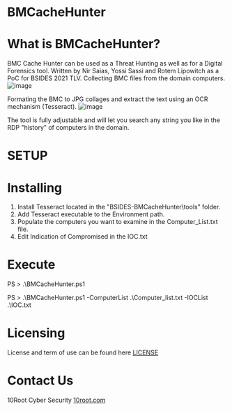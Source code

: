# BMCacheHunter

# What is BMCacheHunter?
BMC Cache Hunter can be used as a Threat Hunting as well as for a Digital Forensics tool. Written by Nir Saias, Yossi Sassi and Rotem Lipowitch as a PoC for BSIDES 2021 TLV.
Collecting BMC files from the domain computers.
![image](https://user-images.githubusercontent.com/21937074/126483231-2a5f13b0-67a9-4e90-9117-cee34d4336b5.png)

Formating the BMC to JPG collages and extract the text using an OCR mechanism (Tesseract).
![image](https://user-images.githubusercontent.com/21937074/126483187-71eaeb4c-d7a5-41d0-85ed-0c538d894c2c.png)

The tool is fully adjustable and will let you search any string you like in the RDP "history" of computers in the domain.

# SETUP

# Installing
1. Install Tesseract located in the "BSIDES-BMCacheHunter\tools" folder.
2. Add Tesseract executable to the Environment path.
3. Populate the computers you want to examine in the Computer_List.txt file.
4. Edit Indication of Compromised in the IOC.txt

# Execute

PS > .\BMCacheHunter.ps1

PS > .\BMCacheHunter.ps1 -ComputerList .\Computer_list.txt -IOCList .\IOC.txt

# Licensing
License and term of use can be found here [LICENSE](LICENSE)

# Contact Us
10Root Cyber Security [10root.com](10root.com)
